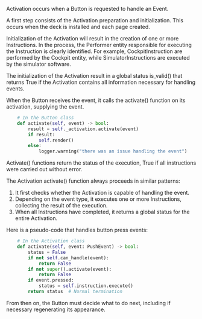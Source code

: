 Activation occurs when a Button is requested to handle an Event.

A first step consists of the Activation preparation and initialization. This occurs when the deck is installed and each page created.

Initialization of the Activation will result in the creation of one or more Instructions. In the process, the  Performer entity responsible for executing the Instruction is clearly identified. For example, CockpitInstruction are performed by the Cockpit entity, while SimulatorInstructions are executed by the simulator software.

The initialization of the Activation result in a global status is_valid() that returns True if the Activation contains all information necessary for handling events.

When the Button receives the event, it calls the activate() function on its activation, supplying the event.

```py
	# In the Button class
	def activate(self, event) -> bool:
		result = self._activation.activate(event)
		if result:
			self.render()
		else:
			logger.warning("there was an issue handling the event")
```

Activate() functions return the status of the execution, True if all instructions were carried out without error.

The Activation activate() function always proceeds in similar patterns:

1. It first checks whether the Activation is capable of handling the event.
2. Depending on the event type, it executes one or more Instructions, collecting the result of the execution.
3. When all Instructions have completed, it returns a global status for the entire Activation.

Here is a pseudo-code that handles button press events:

```py
	# In the Activation class
    def activate(self, event: PushEvent) -> bool:
	    status = False
        if not self.can_handle(event):
            return False
        if not super().activate(event):
            return False
        if event.pressed:
            status = self.instruction.execute()
        return status  # Normal termination
```

From then on, the Button must decide what to do next, including if necessary regenerating its appearance.
